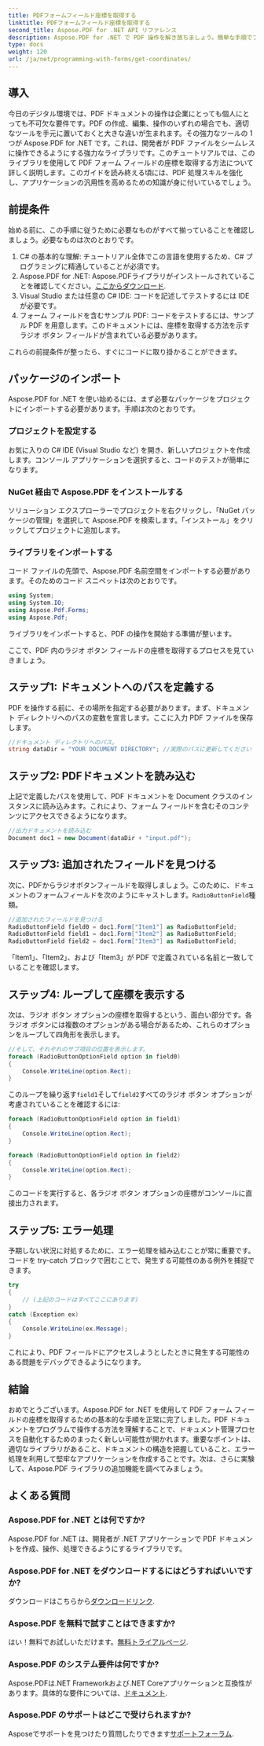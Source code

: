 ```yaml
---
title: PDFフォームフィールド座標を取得する
linktitle: PDFフォームフィールド座標を取得する
second_title: Aspose.PDF for .NET API リファレンス
description: Aspose.PDF for .NET で PDF 操作を解き放ちましょう。簡単な手順でフォーム フィールドの座標を取得する方法を学びます。
type: docs
weight: 120
url: /ja/net/programming-with-forms/get-coordinates/
---
```

## 導入

今日のデジタル環境では、PDF ドキュメントの操作は企業にとっても個人にとっても不可欠な要件です。PDF の作成、編集、操作のいずれの場合でも、適切なツールを手元に置いておくと大きな違いが生まれます。その強力なツールの 1 つが Aspose.PDF for .NET です。これは、開発者が PDF ファイルをシームレスに操作できるようにする強力なライブラリです。このチュートリアルでは、このライブラリを使用して PDF フォーム フィールドの座標を取得する方法について詳しく説明します。このガイドを読み終える頃には、PDF 処理スキルを強化し、アプリケーションの汎用性を高めるための知識が身に付いているでしょう。

## 前提条件

始める前に、この手順に従うために必要なものがすべて揃っていることを確認しましょう。必要なものは次のとおりです。

1. C# の基本的な理解: チュートリアル全体でこの言語を使用するため、C# プログラミングに精通していることが必須です。
2.  Aspose.PDF for .NET: Aspose.PDFライブラリがインストールされていることを確認してください。[ここからダウンロード](https://releases.aspose.com/pdf/net/).
3. Visual Studio または任意の C# IDE: コードを記述してテストするには IDE が必要です。
4. フォーム フィールドを含むサンプル PDF: コードをテストするには、サンプル PDF を用意します。このドキュメントには、座標を取得する方法を示すラジオ ボタン フィールドが含まれている必要があります。

これらの前提条件が整ったら、すぐにコードに取り掛かることができます。

## パッケージのインポート

Aspose.PDF for .NET を使い始めるには、まず必要なパッケージをプロジェクトにインポートする必要があります。手順は次のとおりです。

### プロジェクトを設定する

お気に入りの C# IDE (Visual Studio など) を開き、新しいプロジェクトを作成します。コンソール アプリケーションを選択すると、コードのテストが簡単になります。

### NuGet 経由で Aspose.PDF をインストールする

ソリューション エクスプローラーでプロジェクトを右クリックし、「NuGet パッケージの管理」を選択して Aspose.PDF を検索します。「インストール」をクリックしてプロジェクトに追加します。

### ライブラリをインポートする

コード ファイルの先頭で、Aspose.PDF 名前空間をインポートする必要があります。そのためのコード スニペットは次のとおりです。

```csharp
using System;
using System.IO;
using Aspose.Pdf.Forms;
using Aspose.Pdf;
```

ライブラリをインポートすると、PDF の操作を開始する準備が整います。

ここで、PDF 内のラジオ ボタン フィールドの座標を取得するプロセスを見ていきましょう。 

## ステップ1: ドキュメントへのパスを定義する

PDF を操作する前に、その場所を指定する必要があります。まず、ドキュメント ディレクトリへのパスの変数を宣言します。ここに入力 PDF ファイルを保存します。

```csharp
//ドキュメント ディレクトリへのパス。
string dataDir = "YOUR DOCUMENT DIRECTORY"; //実際のパスに更新してください
```

## ステップ2: PDFドキュメントを読み込む

上記で定義したパスを使用して、PDF ドキュメントを Document クラスのインスタンスに読み込みます。これにより、フォーム フィールドを含むそのコンテンツにアクセスできるようになります。

```csharp
//出力ドキュメントを読み込む
Document doc1 = new Document(dataDir + "input.pdf");
```

## ステップ3: 追加されたフィールドを見つける

次に、PDFからラジオボタンフィールドを取得しましょう。このために、ドキュメントのフォームフィールドを次のようにキャストします。`RadioButtonField`種類。

```csharp
//追加されたフィールドを見つける
RadioButtonField field0 = doc1.Form["Item1"] as RadioButtonField;
RadioButtonField field1 = doc1.Form["Item2"] as RadioButtonField;
RadioButtonField field2 = doc1.Form["Item3"] as RadioButtonField;
```

「Item1」、「Item2」、および「Item3」が PDF で定義されている名前と一致していることを確認します。

## ステップ4: ループして座標を表示する

次は、ラジオ ボタン オプションの座標を取得するという、面白い部分です。各ラジオ ボタンには複数のオプションがある場合があるため、これらのオプションをループして四角形を表示します。

```csharp
//そして、それぞれのサブ項目の位置を表示します。
foreach (RadioButtonOptionField option in field0)
{
    Console.WriteLine(option.Rect);
}
```

このループを繰り返す`field1`そして`field2`すべてのラジオ ボタン オプションが考慮されていることを確認するには:

```csharp
foreach (RadioButtonOptionField option in field1)
{
    Console.WriteLine(option.Rect);
}

foreach (RadioButtonOptionField option in field2)
{
    Console.WriteLine(option.Rect);
}
```

このコードを実行すると、各ラジオ ボタン オプションの座標がコンソールに直接出力されます。

## ステップ5: エラー処理

予期しない状況に対処するために、エラー処理を組み込むことが常に重要です。コードを try-catch ブロックで囲むことで、発生する可能性のある例外を捕捉できます。

```csharp
try 
{
    // (上記のコードはすべてここにあります)
}
catch (Exception ex) 
{
    Console.WriteLine(ex.Message);
}
```

これにより、PDF フィールドにアクセスしようとしたときに発生する可能性のある問題をデバッグできるようになります。

## 結論

おめでとうございます。Aspose.PDF for .NET を使用して PDF フォーム フィールドの座標を取得するための基本的な手順を正常に完了しました。PDF ドキュメントをプログラムで操作する方法を理解することで、ドキュメント管理プロセスを自動化するためのまったく新しい可能性が開かれます。重要なポイントは、適切なライブラリがあること、ドキュメントの構造を把握していること、エラー処理を利用して堅牢なアプリケーションを作成することです。次は、さらに実験して、Aspose.PDF ライブラリの追加機能を調べてみましょう。

## よくある質問

### Aspose.PDF for .NET とは何ですか?
Aspose.PDF for .NET は、開発者が .NET アプリケーションで PDF ドキュメントを作成、操作、処理できるようにするライブラリです。

### Aspose.PDF for .NET をダウンロードするにはどうすればいいですか?
ダウンロードはこちらから[ダウンロードリンク](https://releases.aspose.com/pdf/net/).

### Aspose.PDF を無料で試すことはできますか?
はい！無料でお試しいただけます。[無料トライアルページ](https://releases.aspose.com/).

### Aspose.PDF のシステム要件は何ですか?
 Aspose.PDFは.NET Frameworkおよび.NET Coreアプリケーションと互換性があります。具体的な要件については、[ドキュメント](https://reference.aspose.com/pdf/net/).

### Aspose.PDF のサポートはどこで受けられますか?
 Asposeでサポートを見つけたり質問したりできます[サポートフォーラム](https://forum.aspose.com/c/pdf/10).